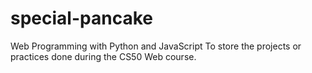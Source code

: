 # special-pancake
Web Programming with Python and JavaScript
To store the projects or practices done during the CS50 Web course.
